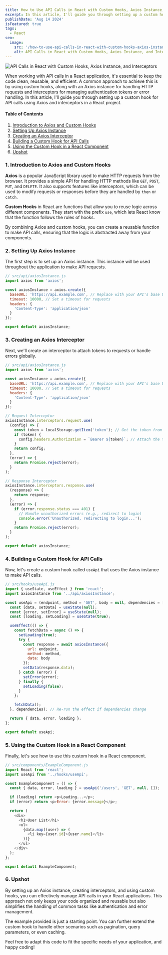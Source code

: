 ```yaml
---
title: How to Use API Calls in React with Custom Hooks, Axios Instance, and Interceptors
excerpt: In this article, I'll guide you through setting up a custom hook for API calls using Axios and interceptors in a React project...
publishDate: 'Aug 14 2024'
isFeatured: true
tags:
  - React
seo:
  image:
    src: '/how-to-use-api-calls-in-react-with-custom-hooks-axios-instance-and-interceptors/how-to-use-api-calls-in-react-with-custom-hooks-axios-instance-and-interceptors.webp'
    alt: API Calls in React with Custom Hooks, Axios Instance, and Interceptors
---
```


![API Calls in React with Custom Hooks, Axios Instance, and Interceptors](/how-to-use-api-calls-in-react-with-custom-hooks-axios-instance-and-interceptors/how-to-use-api-calls-in-react-with-custom-hooks-axios-instance-and-interceptors.webp)

When working with API calls in a React application, it's essential to keep the code clean, reusable, and efficient. A common approach to achieve this is by using custom hooks, along with an Axios instance for handling HTTP requests and interceptors for managing authentication tokens or error handling. In this article, I'll guide you through setting up a custom hook for API calls using Axios and interceptors in a React project.

#### Table of Contents

1. [Introduction to Axios and Custom Hooks](#introduction-to-axios-and-custom-hooks)
2. [Setting Up Axios Instance](#setting-up-axios-instance)
3. [Creating an Axios Interceptor](#creating-an-axios-interceptor)
4. [Building a Custom Hook for API Calls](#building-a-custom-hook-for-api-calls)
5. [Using the Custom Hook in a React Component](#using-the-custom-hook-in-a-react-component)
6. [Upshot](#upshot)

<a id="introduction-to-axios-and-custom-hooks"></a>

### 1. Introduction to Axios and Custom Hooks

**Axios** is a popular JavaScript library used to make HTTP requests from the browser. It provides a simple API for handling HTTP methods like `GET`, `POST`, `PUT`, and `DELETE`. It also supports features like interceptors, which can be used to modify requests or responses before they are handled by `then` or `catch`.

**Custom Hooks** in React are functions that allow you to reuse logic across different components. They start with the prefix `use`, which lets React know that the function follows the rules of hooks.

By combining Axios and custom hooks, you can create a reusable function to make API calls, ensuring that the logic is abstracted away from your components.

<a id="setting-up-axios-instance"></a>

### 2. Setting Up Axios Instance

The first step is to set up an Axios instance. This instance will be used throughout the application to make API requests.

```javascript
// src/api/axiosInstance.js
import axios from 'axios';

const axiosInstance = axios.create({
  baseURL: 'https://api.example.com', // Replace with your API's base URL
  timeout: 10000, // Set a timeout for requests
  headers: {
    'Content-Type': 'application/json'
  }
});

export default axiosInstance;
```

<a id="creating-an-axios-interceptor"></a>

### 3. Creating an Axios Interceptor

Next, we'll create an interceptor to attach tokens to requests or handle errors globally.

```javascript
// src/api/axiosInstance.js
import axios from 'axios';

const axiosInstance = axios.create({
  baseURL: 'https://api.example.com', // Replace with your API's base URL
  timeout: 10000, // Set a timeout for requests
  headers: {
    'Content-Type': 'application/json'
  }
});

// Request Interceptor
axiosInstance.interceptors.request.use(
  (config) => {
    const token = localStorage.getItem('token'); // Get the token from localStorage or any other storage
    if (token) {
      config.headers.Authorization = `Bearer ${token}`; // Attach the token to the Authorization header
    }
    return config;
  },
  (error) => {
    return Promise.reject(error);
  }
);

// Response Interceptor
axiosInstance.interceptors.response.use(
  (response) => {
    return response;
  },
  (error) => {
    if (error.response.status === 401) {
      // Handle unauthorized errors (e.g., redirect to login)
      console.error('Unauthorized, redirecting to login...');
    }
    return Promise.reject(error);
  }
);

export default axiosInstance;
```

<a id="building-a-custom-hook-for-api-calls"></a>

### 4. Building a Custom Hook for API Calls

Now, let's create a custom hook called `useApi` that uses the Axios instance to make API calls.

```javascript
// src/hooks/useApi.js
import { useState, useEffect } from 'react';
import axiosInstance from '../api/axiosInstance';

const useApi = (endpoint, method = 'GET', body = null, dependencies = []) => {
  const [data, setData] = useState(null);
  const [error, setError] = useState(null);
  const [loading, setLoading] = useState(true);

  useEffect(() => {
    const fetchData = async () => {
      setLoading(true);
      try {
        const response = await axiosInstance({
          url: endpoint,
          method: method,
          data: body
        });
        setData(response.data);
      } catch (error) {
        setError(error);
      } finally {
        setLoading(false);
      }
    };

    fetchData();
  }, dependencies); // Re-run the effect if dependencies change

  return { data, error, loading };
};

export default useApi;
```

<a id="using-the-custom-hook-in-a-react-component"></a>

### 5. Using the Custom Hook in a React Component

Finally, let's see how to use this custom hook in a React component.

```javascript
// src/components/ExampleComponent.js
import React from 'react';
import useApi from '../hooks/useApi';

const ExampleComponent = () => {
  const { data, error, loading } = useApi('/users', 'GET', null, []);

  if (loading) return <p>Loading...</p>;
  if (error) return <p>Error: {error.message}</p>;

  return (
    <div>
      <h1>User List</h1>
      <ul>
        {data.map((user) => (
          <li key={user.id}>{user.name}</li>
        ))}
      </ul>
    </div>
  );
};

export default ExampleComponent;
```

<a id="upshot"></a>

### 6. Upshot

By setting up an Axios instance, creating interceptors, and using custom hooks, you can effectively manage API calls in your React applications. This approach not only keeps your code organized and reusable but also simplifies the handling of common tasks like authentication and error management.

The example provided is just a starting point. You can further extend the custom hook to handle other scenarios such as pagination, query parameters, or even caching.

Feel free to adapt this code to fit the specific needs of your application, and happy coding!
